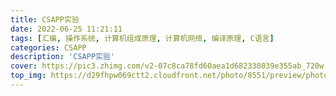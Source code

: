 ```yaml
---
title: CSAPP实验
date: 2022-06-25 11:21:11
tags: [汇编, 操作系统, 计算机组成原理, 计算机网络, 编译原理, C语言]
categories: CSAPP
description: 'CSAPP实验'
cover: https://pic3.zhimg.com/v2-07c8ca78fd60aea1d682330839e355ab_720w.jpg?source=172ae18b
top_img: https://d29fhpw069ctt2.cloudfront.net/photo/8551/preview/photo-1486464138563-f7a5dad81528_npreviews_20d2.jpg
---
```

